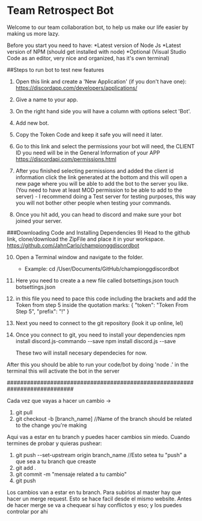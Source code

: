 # Team Retrospect Bot

Welcome to our team collaboration bot, to help us make our life easier by making us more lazy.

Before you start you need to have:
*Latest version of Node Js
*Latest version of NPM (should get installed with node)
*Optional (Visual Studio Code as an editor, very nice and organized, has it's own terminal)

##Steps to run bot to test new features

1) Open this link and create a 'New Application' (if you don't have one): 
https://discordapp.com/developers/applications/

2) Give a name to your app.
3) On the right hand side you will have a column with options select 'Bot'.
4) Add new bot.
5) Copy the Token Code and keep it safe you will need it later.
6) Go to this link and select the permissions your bot will need, the CLIENT ID you need will be in the General Information of your APP
https://discordapi.com/permissions.html

7) After you finished selecting permissions and added the client id information click the link generated at the bottom and this will open a new page where you will be able to add the bot to the server you like. (You need to have at least MOD permission to be able to add to the server)   - I recommend doing a Test server for testing purposes, this way you will not bother other      people when testing your commands.

8) Once you hit add, you can head to discord and make sure your bot joined your server.

###Downloading Code and Installing Dependencies
9) Head to the github link, clone/download the ZipFile and place it in your workspace.
https://github.com/JahnCarlo/championggdiscordbot

10) Open a Terminal window and navigate to the folder.
    - Example:  cd /User/Documents/GitHub/championggdiscordbot
11) Here you need to create a a new file called botsettings.json
    touch botsettings.json
12) in this file you need to pace this code including the brackets and add the Token from step 5 inside the quotation marks:
{
    "token": "Token From Step 5",
    "prefix": "!"
}
13) Next you need to connect to the git repository (look it up online, lel)
14) Once you connect to git, you need to install your dependencies
    npm install discord.js-commando --save
    npm install discord.js --save

    These two will install necesary dependecies for now.

After this you should be able to run your code/bot by doing 'node .' in the terminal this will activate the bot in the server






############################################################################


Cada vez que vayas a hacer un cambio ->
1) git pull
2) git checkout -b [branch_name] //Name of the branch should be related to the change you're making

Aqui vas a estar en tu branch y puedes hacer cambios sin miedo. Cuando termines de probar y quieras pushear:
1) git push --set-upstream origin branch_name //Esto setea tu "push" a que sea a tu branch que creaste
2) git add .
3) git commit -m "mensaje related a tu cambio"
4) git push

Los cambios van a estar en tu branch. Para subirlos al master hay que hacer un merge request. Esto se hace facil desde el mismo website. Antes de hacer merge se va a chequear si hay conflictos y eso; y los puedes controlar por ahi


